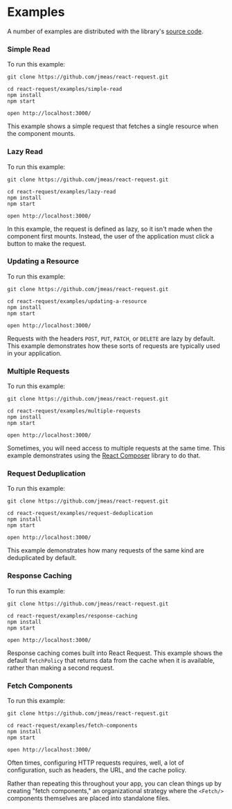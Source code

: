 # Examples

A number of examples are distributed with the library's
[source code](https://github.com/jmeas/react-request).

### Simple Read

To run this example:

```
git clone https://github.com/jmeas/react-request.git

cd react-request/examples/simple-read
npm install
npm start

open http://localhost:3000/
```

This example shows a simple request that fetches a single resource
when the component mounts.

### Lazy Read

To run this example:

```
git clone https://github.com/jmeas/react-request.git

cd react-request/examples/lazy-read
npm install
npm start

open http://localhost:3000/
```

In this example, the request is defined as lazy, so it isn't made
when the component first mounts. Instead, the user of the application
must click a button to make the request.

### Updating a Resource

To run this example:

```
git clone https://github.com/jmeas/react-request.git

cd react-request/examples/updating-a-resource
npm install
npm start

open http://localhost:3000/
```

Requests with the headers `POST`, `PUT`, `PATCH`, or `DELETE` are lazy
by default. This example demonstrates how these sorts of requests are
typically used in your application.

### Multiple Requests

To run this example:

```
git clone https://github.com/jmeas/react-request.git

cd react-request/examples/multiple-requests
npm install
npm start

open http://localhost:3000/
```

Sometimes, you will need access to multiple requests at the same time. This
example demonstrates using the [React Composer](https://github.com/jmeas/react-composer)
library to do that.

### Request Deduplication

To run this example:

```
git clone https://github.com/jmeas/react-request.git

cd react-request/examples/request-deduplication
npm install
npm start

open http://localhost:3000/
```

This example demonstrates how many requests of the same kind are deduplicated by default.

### Response Caching

To run this example:

```
git clone https://github.com/jmeas/react-request.git

cd react-request/examples/response-caching
npm install
npm start

open http://localhost:3000/
```

Response caching comes built into React Request. This example shows the default
`fetchPolicy` that returns data from the cache when it is available, rather than
making a second request.

### Fetch Components

To run this example:

```
git clone https://github.com/jmeas/react-request.git

cd react-request/examples/fetch-components
npm install
npm start

open http://localhost:3000/
```

Often times, configuring HTTP requests requires, well, a lot of configuration, such as headers,
the URL, and the cache policy.

Rather than repeating this throughout your app, you can clean things up by creating "fetch components,"
an organizational strategy where the `<Fetch/>` components themselves are placed into standalone files.

